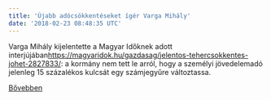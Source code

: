 ```yaml
---
title: 'Újabb adócsökkentéseket ígér Varga Mihály'
date: '2018-02-23 08:48:35 UTC'
---
```


Varga Mihály kijelentette a Magyar Időknek adott interjújában<https://magyaridok.hu/gazdasag/jelentos-tehercsokkentes-johet-2827833/>: a kormány nem tett le arról, hogy a személyi jövedelemadó jelenleg 15 százalékos kulcsát egy számjegyűre változtassa.


[Bővebben](http://ift.tt/2HEmEsT)
